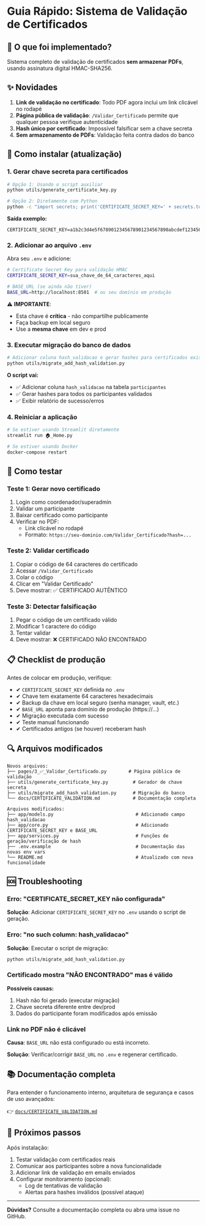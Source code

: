 # Guia Rápido: Sistema de Validação de Certificados

## 🎯 O que foi implementado?

Sistema completo de validação de certificados **sem armazenar PDFs**, usando assinatura digital HMAC-SHA256.

## ✨ Novidades

1. **Link de validação no certificado**: Todo PDF agora inclui um link clicável no rodapé
2. **Página pública de validação**: `/Validar_Certificado` permite que qualquer pessoa verifique autenticidade
3. **Hash único por certificado**: Impossível falsificar sem a chave secreta
4. **Sem armazenamento de PDFs**: Validação feita contra dados do banco

## 🚀 Como instalar (atualização)

### 1. Gerar chave secreta para certificados

```bash
# Opção 1: Usando o script auxiliar
python utils/generate_certificate_key.py

# Opção 2: Diretamente com Python
python -c "import secrets; print('CERTIFICATE_SECRET_KEY=' + secrets.token_hex(32))"
```

**Saída exemplo:**

```
CERTIFICATE_SECRET_KEY=a1b2c3d4e5f6789012345678901234567890abcdef1234567890abcdef123456
```

### 2. Adicionar ao arquivo `.env`

Abra seu `.env` e adicione:

```bash
# Certificate Secret Key para validação HMAC
CERTIFICATE_SECRET_KEY=sua_chave_de_64_caracteres_aqui

# BASE_URL (se ainda não tiver)
BASE_URL=http://localhost:8501  # ou seu domínio em produção
```

⚠️ **IMPORTANTE**:

- Esta chave é **crítica** - não compartilhe publicamente
- Faça backup em local seguro
- Use a **mesma chave** em dev e prod

### 3. Executar migração do banco de dados

```bash
# Adicionar coluna hash_validacao e gerar hashes para certificados existentes
python utils/migrate_add_hash_validation.py
```

**O script vai:**

- ✅ Adicionar coluna `hash_validacao` na tabela `participantes`
- ✅ Gerar hashes para todos os participantes validados
- ✅ Exibir relatório de sucesso/erros

### 4. Reiniciar a aplicação

```bash
# Se estiver usando Streamlit diretamente
streamlit run 🏠_Home.py

# Se estiver usando Docker
docker-compose restart
```

## 🎉 Como testar

### Teste 1: Gerar novo certificado

1. Login como coordenador/superadmin
2. Validar um participante
3. Baixar certificado como participante
4. Verificar no PDF:
   - Link clicável no rodapé
   - Formato: `https://seu-dominio.com/Validar_Certificado?hash=...`

### Teste 2: Validar certificado

1. Copiar o código de 64 caracteres do certificado
2. Acessar `/Validar_Certificado`
3. Colar o código
4. Clicar em "Validar Certificado"
5. Deve mostrar: ✅ CERTIFICADO AUTÊNTICO

### Teste 3: Detectar falsificação

1. Pegar o código de um certificado válido
2. Modificar 1 caractere do código
3. Tentar validar
4. Deve mostrar: ❌ CERTIFICADO NÃO ENCONTRADO

## 📋 Checklist de produção

Antes de colocar em produção, verifique:

- ✔ `CERTIFICATE_SECRET_KEY` definida no `.env`
- ✔ Chave tem exatamente 64 caracteres hexadecimais
- ✔ Backup da chave em local seguro (senha manager, vault, etc.)
- ✔ `BASE_URL` aponta para domínio de produção (https://...)
- ✔ Migração executada com sucesso
- ✔ Teste manual funcionando
- ✔ Certificados antigos (se houver) receberam hash

## 🔍 Arquivos modificados

```
Novos arquivos:
├── pages/3_✅_Validar_Certificado.py        # Página pública de validação
├── utils/generate_certificate_key.py         # Gerador de chave secreta
├── utils/migrate_add_hash_validation.py      # Migração do banco
└── docs/CERTIFICATE_VALIDATION.md            # Documentação completa

Arquivos modificados:
├── app/models.py                              # Adicionado campo hash_validacao
├── app/core.py                                # Adicionado CERTIFICATE_SECRET_KEY e BASE_URL
├── app/services.py                            # Funções de geração/verificação de hash
├── .env.example                               # Documentação das novas env vars
└── README.md                                  # Atualizado com nova funcionalidade
```

## 🆘 Troubleshooting

### Erro: "CERTIFICATE_SECRET_KEY não configurada"

**Solução**: Adicionar `CERTIFICATE_SECRET_KEY` no `.env` usando o script de geração.

### Erro: "no such column: hash_validacao"

**Solução**: Executar o script de migração:

```bash
python utils/migrate_add_hash_validation.py
```

### Certificado mostra "NÃO ENCONTRADO" mas é válido

**Possíveis causas:**

1. Hash não foi gerado (executar migração)
2. Chave secreta diferente entre dev/prod
3. Dados do participante foram modificados após emissão

### Link no PDF não é clicável

**Causa**: `BASE_URL` não está configurado ou está incorreto.

**Solução**: Verificar/corrigir `BASE_URL` no `.env` e regenerar certificado.

## 📚 Documentação completa

Para entender o funcionamento interno, arquitetura de segurança e casos de uso avançados:

👉 [`docs/CERTIFICATE_VALIDATION.md`](../docs/CERTIFICATE_VALIDATION.md)

## 🎯 Próximos passos

Após instalação:

1. Testar validação com certificados reais
2. Comunicar aos participantes sobre a nova funcionalidade
3. Adicionar link de validação em emails enviados
4. Configurar monitoramento (opcional):
   - Log de tentativas de validação
   - Alertas para hashes inválidos (possível ataque)

---

**Dúvidas?** Consulte a documentação completa ou abra uma issue no GitHub.
